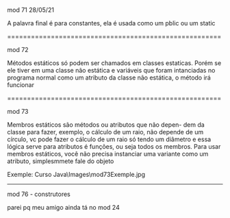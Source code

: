mod 71                                                                                                 28/05/21

A palavra final é para constantes, ela é usada como um pblic ou 
um static 

======================================================

mod 72

Métodos estáticos só podem ser chamados em classes estaticas.
Porém se ele tiver em uma classe não estática e variáveis que 
foram intanciadas no programa normal como um atributo da 
classe não estática, o método irá funcionar

======================================================

mod 73 

   Membros estáticos são métodos ou atributos que não depen-
dem da classe para fazer, exemplo, o cálculo de um raio, não depende 
de um círculo, vc pode fazer o cálculo de um raio só tendo um 
diâmetro e essa lógica serve para atributos é funções, ou seja 
todos os membros.
   Para usar membros estáticos, você não precisa instanciar uma 
variante como um atributo, simplesmmete fale do objeto

Exemple: 
Curso Java\Images\mod73Exemple.jpg

---------------------------------------------------------------------------------------------
mod 76 - construtores 

parei pq meu amigo ainda tá no mod 24


